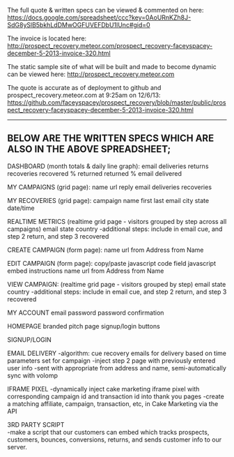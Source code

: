 The full quote & written specs can be viewed & commented on here:
https://docs.google.com/spreadsheet/ccc?key=0AoURnKZh8J-SdG8ySlB5bkhLdDMwOGFUVEFDbU1lUnc#gid=0

The invoice is located here:
http://prospect_recovery.meteor.com/prospect_recovery-faceyspacey-december-5-2013-invoice-320.html

The static sample site of what will be built and made to become dynamic can be viewed here:
http://prospect_recovery.meteor.com

The quote is accurate as of deployment to github and prospect_recovery.meteor.com at 9:25am on 12/6/13:
https://github.com/faceyspacey/prospect_recovery/blob/master/public/prospect_recovery-faceyspacey-december-5-2013-invoice-320.html


---------
BELOW ARE THE WRITTEN SPECS WHICH ARE ALSO IN THE ABOVE SPREADSHEET;
---------

DASHBOARD (month totals & daily line graph):
email deliveries
returns
recoveries
recovered % returned
returned % email delivered


MY CAMPAIGNS (grid page):
name
url
reply email
deliveries
recoveries


MY RECOVERIES (grid page): 
campaign name
first
last
email
city
state
date/time


REALTIME METRICS (realtime grid page - visitors grouped by step across all campaigns)
email
state
country
-additional steps: include in email cue, and step 2 return, and step 3 recovered


CREATE CAMPAIGN (form page):
name
url
from Address
from Name


EDIT CAMPAIGN (form page):
copy/paste javascript code field
javascript embed instructions
name
url
from Address
from Name


VIEW CAMPAIGN: (realtime grid page - visitors grouped by step)
email
state
country
-additional steps: include in email cue, and step 2 return, and step 3 recovered


MY ACCOUNT
email
password
password confirmation


HOMEPAGE
branded pitch page
signup/login buttons


SIGNUP/LOGIN


EMAIL DELIVERY
-algorithm: cue recovery emails for delivery based on time parameters set for campaign
-inject step 2 page with previously entered user info
-sent with appropriate from address and name, semi-automatically sync with volomp


IFRAME PIXEL
-dynamically inject cake marketing iframe pixel with corresponding campaign id and transaction id into thank you pages
-create a matching affiliate, campaign, transaction, etc, in Cake Marketing via the API


3RD PARTY SCRIPT	
-make a script that our customers can embed which tracks prospects, customers, bounces, conversions, returns, and sends customer info to our server.